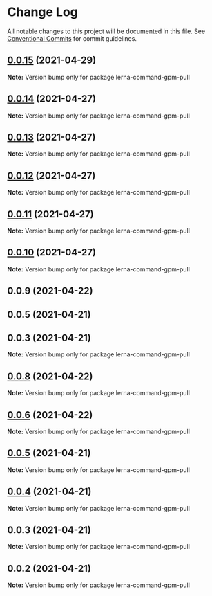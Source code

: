 # Change Log

All notable changes to this project will be documented in this file.
See [Conventional Commits](https://conventionalcommits.org) for commit guidelines.

## [0.0.15](https://github.com/imcuttle/lerna-commands/compare/lerna-command-gpm-pull@0.0.14...lerna-command-gpm-pull@0.0.15) (2021-04-29)

**Note:** Version bump only for package lerna-command-gpm-pull





## [0.0.14](https://github.com/imcuttle/lerna-commands/compare/lerna-command-gpm-pull@0.0.13...lerna-command-gpm-pull@0.0.14) (2021-04-27)

**Note:** Version bump only for package lerna-command-gpm-pull





## [0.0.13](https://github.com/imcuttle/lerna-commands/compare/lerna-command-gpm-pull@0.0.12...lerna-command-gpm-pull@0.0.13) (2021-04-27)

**Note:** Version bump only for package lerna-command-gpm-pull





## [0.0.12](https://github.com/imcuttle/lerna-commands/compare/lerna-command-gpm-pull@0.0.11...lerna-command-gpm-pull@0.0.12) (2021-04-27)

**Note:** Version bump only for package lerna-command-gpm-pull





## [0.0.11](https://github.com/imcuttle/lerna-commands/compare/lerna-command-gpm-pull@0.0.10...lerna-command-gpm-pull@0.0.11) (2021-04-27)

**Note:** Version bump only for package lerna-command-gpm-pull





## [0.0.10](https://github.com/imcuttle/lerna-commands/compare/lerna-command-gpm-pull@0.0.9...lerna-command-gpm-pull@0.0.10) (2021-04-27)

**Note:** Version bump only for package lerna-command-gpm-pull





## 0.0.9 (2021-04-22)



## 0.0.5 (2021-04-21)



## 0.0.3 (2021-04-21)

**Note:** Version bump only for package lerna-command-gpm-pull





## [0.0.8](https://github.com/imcuttle/lerna-commands/compare/v0.0.6...v0.0.8) (2021-04-22)

**Note:** Version bump only for package lerna-command-gpm-pull





## [0.0.6](https://github.com/imcuttle/lerna-commands/compare/v0.0.5...v0.0.6) (2021-04-22)

**Note:** Version bump only for package lerna-command-gpm-pull





## [0.0.5](https://github.com/imcuttle/lerna-commands/compare/v0.0.4...v0.0.5) (2021-04-21)

**Note:** Version bump only for package lerna-command-gpm-pull





## [0.0.4](https://github.com/imcuttle/lerna-commands/compare/v0.0.3...v0.0.4) (2021-04-21)

**Note:** Version bump only for package lerna-command-gpm-pull





## 0.0.3 (2021-04-21)

**Note:** Version bump only for package lerna-command-gpm-pull





## 0.0.2 (2021-04-21)

**Note:** Version bump only for package lerna-command-gpm-pull
